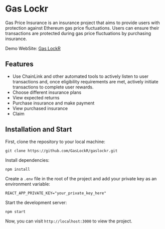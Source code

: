 # Gas Lockr

Gas Price Insurance is an insurance project that aims to provide users with protection against Ethereum gas price fluctuations. Users can ensure their transactions are protected during gas price fluctuations by purchasing insurance.

Demo WebSite: [Gas LockR](https://gaslockr.azurewebsites.net)

## Features

- Use ChainLink and other automated tools to actively listen to user transactions and, once eligibility requirements are met, actively initiate transactions to complete user rewards.
- Choose different insurance plans
- View expected returns
- Purchase insurance and make payment
- View purchased insurance
- Claim

## Installation and Start

First, clone the repository to your local machine:

```
git clone https://github.com/GasLockR/gaslockr.git
```

Install dependencies:

```
npm install
```

Create a `.env` file in the root of the project and add your private key as an environment variable:

```
REACT_APP_PRIVATE_KEY="your_private_key_here"
```

Start the development server:

```
npm start
```

Now, you can visit `http://localhost:3000` to view the project.
